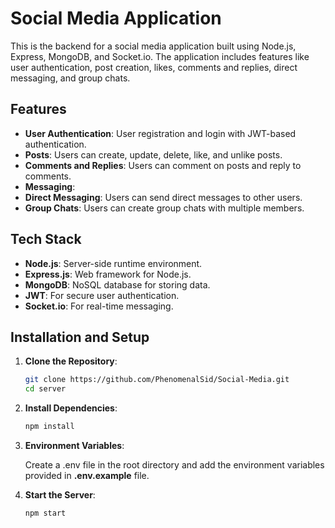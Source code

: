 # Social Media Application

This is the backend for a social media application built using Node.js, Express, MongoDB, and Socket.io. The application includes features like user authentication, post creation, likes, comments and replies, direct messaging, and group chats.

## Features

- **User Authentication**: User registration and login with JWT-based authentication.
- **Posts**: Users can create, update, delete, like, and unlike posts.
- **Comments and Replies**: Users can comment on posts and reply to comments.
- **Messaging**:
- **Direct Messaging**: Users can send direct messages to other users.
- **Group Chats**: Users can create group chats with multiple members.

## Tech Stack

- **Node.js**: Server-side runtime environment.
- **Express.js**: Web framework for Node.js.
- **MongoDB**: NoSQL database for storing data.
- **JWT**: For secure user authentication.
- **Socket.io**: For real-time messaging.

## Installation and Setup

1. **Clone the Repository**:

   ```bash
   git clone https://github.com/PhenomenalSid/Social-Media.git
   cd server
   ```

2. **Install Dependencies**:

   ```bash
   npm install
   ```

3. **Environment Variables**:

   Create a .env file in the root directory and add the environment variables provided in **.env.example** file.

4. **Start the Server**:

   ```bash
   npm start
   ```
